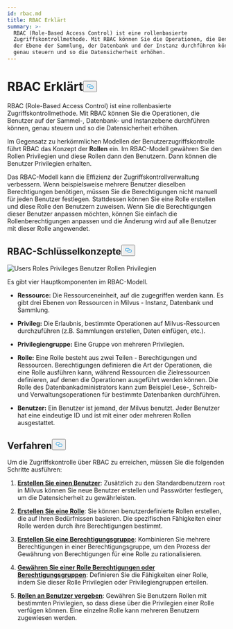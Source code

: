 ```yaml
---
id: rbac.md
title: RBAC Erklärt
summary: >-
  RBAC (Role-Based Access Control) ist eine rollenbasierte
  Zugriffskontrollmethode. Mit RBAC können Sie die Operationen, die Benutzer auf
  der Ebene der Sammlung, der Datenbank und der Instanz durchführen können,
  genau steuern und so die Datensicherheit erhöhen.
---
```

<h1 id="RBAC-Explained" class="common-anchor-header">RBAC Erklärt<button data-href="#RBAC-Explained" class="anchor-icon" translate="no">
      <svg translate="no"
        aria-hidden="true"
        focusable="false"
        height="20"
        version="1.1"
        viewBox="0 0 16 16"
        width="16"
      >
        <path
          fill="#0092E4"
          fill-rule="evenodd"
          d="M4 9h1v1H4c-1.5 0-3-1.69-3-3.5S2.55 3 4 3h4c1.45 0 3 1.69 3 3.5 0 1.41-.91 2.72-2 3.25V8.59c.58-.45 1-1.27 1-2.09C10 5.22 8.98 4 8 4H4c-.98 0-2 1.22-2 2.5S3 9 4 9zm9-3h-1v1h1c1 0 2 1.22 2 2.5S13.98 12 13 12H9c-.98 0-2-1.22-2-2.5 0-.83.42-1.64 1-2.09V6.25c-1.09.53-2 1.84-2 3.25C6 11.31 7.55 13 9 13h4c1.45 0 3-1.69 3-3.5S14.5 6 13 6z"
        ></path>
      </svg>
    </button></h1><p>RBAC (Role-Based Access Control) ist eine rollenbasierte Zugriffskontrollmethode. Mit RBAC können Sie die Operationen, die Benutzer auf der Sammel-, Datenbank- und Instanzebene durchführen können, genau steuern und so die Datensicherheit erhöhen.</p>
<p>Im Gegensatz zu herkömmlichen Modellen der Benutzerzugriffskontrolle führt RBAC das Konzept der <strong>Rollen</strong> ein. Im RBAC-Modell gewähren Sie den Rollen Privilegien und diese Rollen dann den Benutzern. Dann können die Benutzer Privilegien erhalten.</p>
<p>Das RBAC-Modell kann die Effizienz der Zugriffskontrollverwaltung verbessern. Wenn beispielsweise mehrere Benutzer dieselben Berechtigungen benötigen, müssen Sie die Berechtigungen nicht manuell für jeden Benutzer festlegen. Stattdessen können Sie eine Rolle erstellen und diese Rolle den Benutzern zuweisen. Wenn Sie die Berechtigungen dieser Benutzer anpassen möchten, können Sie einfach die Rollenberechtigungen anpassen und die Änderung wird auf alle Benutzer mit dieser Rolle angewendet.</p>
<h2 id="RBAC-key-concepts" class="common-anchor-header">RBAC-Schlüsselkonzepte<button data-href="#RBAC-key-concepts" class="anchor-icon" translate="no">
      <svg translate="no"
        aria-hidden="true"
        focusable="false"
        height="20"
        version="1.1"
        viewBox="0 0 16 16"
        width="16"
      >
        <path
          fill="#0092E4"
          fill-rule="evenodd"
          d="M4 9h1v1H4c-1.5 0-3-1.69-3-3.5S2.55 3 4 3h4c1.45 0 3 1.69 3 3.5 0 1.41-.91 2.72-2 3.25V8.59c.58-.45 1-1.27 1-2.09C10 5.22 8.98 4 8 4H4c-.98 0-2 1.22-2 2.5S3 9 4 9zm9-3h-1v1h1c1 0 2 1.22 2 2.5S13.98 12 13 12H9c-.98 0-2-1.22-2-2.5 0-.83.42-1.64 1-2.09V6.25c-1.09.53-2 1.84-2 3.25C6 11.31 7.55 13 9 13h4c1.45 0 3-1.69 3-3.5S14.5 6 13 6z"
        ></path>
      </svg>
    </button></h2><p>
  
   <span class="img-wrapper"> <img translate="no" src="/docs/v2.6.x/assets/users-roles-privileges.png" alt="Users Roles Privileges" class="doc-image" id="users-roles-privileges" />
   </span> <span class="img-wrapper"> <span>Benutzer Rollen Privilegien</span> </span></p>
<p>Es gibt vier Hauptkomponenten im RBAC-Modell.</p>
<ul>
<li><p><strong>Ressource:</strong> Die Ressourceneinheit, auf die zugegriffen werden kann. Es gibt drei Ebenen von Ressourcen in Milvus - Instanz, Datenbank und Sammlung.</p></li>
<li><p><strong>Privileg:</strong> Die Erlaubnis, bestimmte Operationen auf Milvus-Ressourcen durchzuführen (z.B. Sammlungen erstellen, Daten einfügen, etc.).</p></li>
<li><p><strong>Privilegiengruppe:</strong> Eine Gruppe von mehreren Privilegien.</p></li>
<li><p><strong>Rolle:</strong> Eine Rolle besteht aus zwei Teilen - Berechtigungen und Ressourcen. Berechtigungen definieren die Art der Operationen, die eine Rolle ausführen kann, während Ressourcen die Zielressourcen definieren, auf denen die Operationen ausgeführt werden können. Die Rolle des Datenbankadministrators kann zum Beispiel Lese-, Schreib- und Verwaltungsoperationen für bestimmte Datenbanken durchführen.</p></li>
<li><p><strong>Benutzer:</strong> Ein Benutzer ist jemand, der Milvus benutzt. Jeder Benutzer hat eine eindeutige ID und ist mit einer oder mehreren Rollen ausgestattet.</p></li>
</ul>
<h2 id="Procedures" class="common-anchor-header">Verfahren<button data-href="#Procedures" class="anchor-icon" translate="no">
      <svg translate="no"
        aria-hidden="true"
        focusable="false"
        height="20"
        version="1.1"
        viewBox="0 0 16 16"
        width="16"
      >
        <path
          fill="#0092E4"
          fill-rule="evenodd"
          d="M4 9h1v1H4c-1.5 0-3-1.69-3-3.5S2.55 3 4 3h4c1.45 0 3 1.69 3 3.5 0 1.41-.91 2.72-2 3.25V8.59c.58-.45 1-1.27 1-2.09C10 5.22 8.98 4 8 4H4c-.98 0-2 1.22-2 2.5S3 9 4 9zm9-3h-1v1h1c1 0 2 1.22 2 2.5S13.98 12 13 12H9c-.98 0-2-1.22-2-2.5 0-.83.42-1.64 1-2.09V6.25c-1.09.53-2 1.84-2 3.25C6 11.31 7.55 13 9 13h4c1.45 0 3-1.69 3-3.5S14.5 6 13 6z"
        ></path>
      </svg>
    </button></h2><p>Um die Zugriffskontrolle über RBAC zu erreichen, müssen Sie die folgenden Schritte ausführen:</p>
<ol>
<li><p><strong><a href="/docs/de/users_and_roles.md#Create-a-user">Erstellen Sie einen Benutzer</a></strong>: Zusätzlich zu den Standardbenutzern <code translate="no">root</code> in Milvus können Sie neue Benutzer erstellen und Passwörter festlegen, um die Datensicherheit zu gewährleisten.</p></li>
<li><p><strong><a href="/docs/de/users_and_roles.md#Create-a-role">Erstellen Sie eine Rolle</a></strong>: Sie können benutzerdefinierte Rollen erstellen, die auf Ihren Bedürfnissen basieren. Die spezifischen Fähigkeiten einer Rolle werden durch ihre Berechtigungen bestimmt.</p></li>
<li><p><strong><a href="/docs/de/privilege_group.md">Erstellen Sie eine Berechtigungsgruppe</a></strong>: Kombinieren Sie mehrere Berechtigungen in einer Berechtigungsgruppe, um den Prozess der Gewährung von Berechtigungen für eine Rolle zu rationalisieren.</p></li>
<li><p><strong><a href="/docs/de/grant_privileges.md">Gewähren Sie einer Rolle Berechtigungen oder Berechtigungsgruppen</a></strong>: Definieren Sie die Fähigkeiten einer Rolle, indem Sie dieser Rolle Privilegien oder Privilegiengruppen erteilen.</p></li>
<li><p><strong><a href="/docs/de/grant_roles.md">Rollen an Benutzer vergeben</a></strong>: Gewähren Sie Benutzern Rollen mit bestimmten Privilegien, so dass diese über die Privilegien einer Rolle verfügen können. Eine einzelne Rolle kann mehreren Benutzern zugewiesen werden.</p></li>
</ol>
